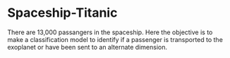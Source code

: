 # Spaceship-Titanic

There are 13,000 passangers in the spaceship.
Here the objective is to make a classification model to identify if a passenger is transported to the exoplanet or have been sent to an alternate dimension.
